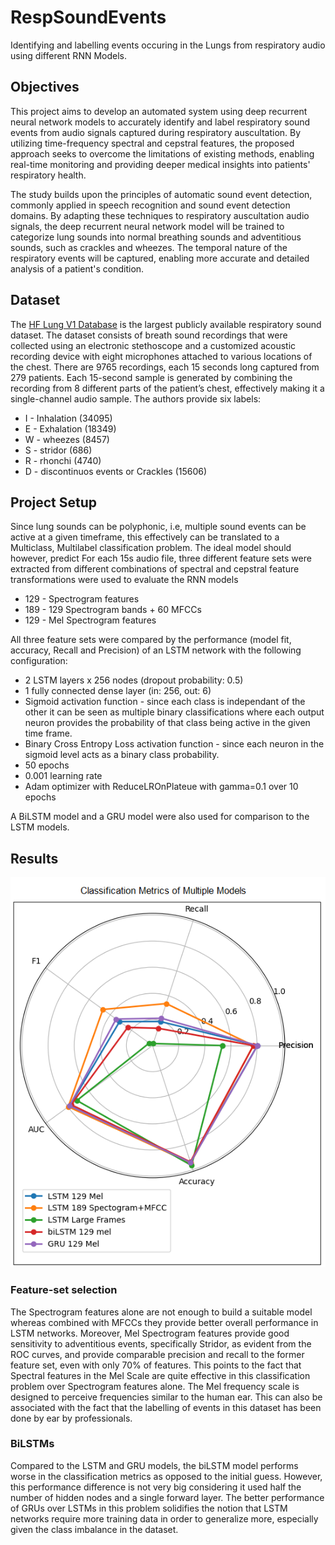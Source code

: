 # RespSoundEvents
Identifying and labelling events occuring in the Lungs from respiratory audio using different RNN Models.

## Objectives
This project aims to develop an automated system using deep recurrent neural network models to accurately identify and label respiratory sound events from audio signals captured during respiratory auscultation. By utilizing time-frequency spectral and cepstral features, the proposed approach seeks to overcome the limitations of existing methods, enabling real-time monitoring and providing deeper medical insights into patients' respiratory health.

The study builds upon the principles of automatic sound event detection, commonly applied in speech recognition and sound event detection domains. By adapting these techniques to respiratory auscultation audio signals, the deep recurrent neural network model will be trained to categorize lung sounds into normal breathing sounds and adventitious sounds, such as crackles and wheezes. The temporal nature of the respiratory events will be captured, enabling more accurate and detailed analysis of a patient's condition.

## Dataset
The [HF Lung V1 Database](https://gitlab.com/techsupportHF/HF_Lung_V1) is the largest publicly available respiratory sound dataset. The dataset consists of breath sound recordings that were collected using an electronic stethoscope and a customized acoustic recording device with eight microphones attached to various locations of the chest. There are 9765 recordings, each 15 seconds long captured from 279 patients. Each 15-second sample is generated by combining the recording from 8 different parts of the patient’s chest, effectively making it a single-channel audio sample. The authors provide six labels:
- I - Inhalation (34095)
- E - Exhalation (18349)
- W - wheezes (8457)
- S - stridor (686)
- R - rhonchi (4740)
- D - discontinuos events or Crackles (15606)

## Project Setup
Since lung sounds can be polyphonic, i.e, multiple sound events can be active at a given timeframe, this effectively can be translated to a Multiclass, Multilabel classification problem. The ideal model should however, predict
For each 15s audio file, three different feature sets were extracted from different combinations of spectral and cepstral feature transformations were used to evaluate the RNN models
- 129 - Spectrogram features
- 189 - 129 Spectrogram bands + 60 MFCCs
- 129 - Mel Spectrogram features

All three feature sets were compared by the performance (model fit, accuracy, Recall and Precision) of an LSTM network with the following configuration:
- 2 LSTM layers x 256 nodes (dropout probability: 0.5)
- 1 fully connected dense layer (in: 256, out: 6)
- Sigmoid activation function - since each class is independant of the other it can be seen as multiple binary classifications where each output neuron provides the probability of that class being active in the given time frame.
- Binary Cross Entropy Loss activation function - since each neuron in the sigmoid level acts as a binary class probability.
- 50 epochs
- 0.001 learning rate 
- Adam optimizer with ReduceLROnPlateue with gamma=0.1 over 10 epochs

A BiLSTM model and a GRU model were also used for comparison to the LSTM models.

## Results
![Classification metrics of trained Deep Learning Networks](https://github.com/Athul041/RespSoundEvents/blob/main/Figures/10318d10-8be9-453b-aa55-bb9465fbf5da.png)

### Feature-set selection
The Spectrogram features alone are not enough to build a suitable model whereas combined with MFCCs they provide better overall performance in LSTM networks. Moreover, Mel Spectrogram features provide good sensitivity to adventitious events, specifically Stridor, as evident from the ROC curves, and provide comparable precision and recall to the former feature set, even with only 70% of features. This points to the fact that Spectral features in the Mel Scale are quite effective in this classification problem over Spectrogram features alone. The Mel frequency scale is designed to perceive frequencies similar to the human ear. This can also be associated with the fact that the labelling of events in this dataset has been done by ear by professionals.

### BiLSTMs
Compared to the LSTM and GRU models, the biLSTM model performs worse in the classification metrics as opposed to the initial guess. However, this performance difference is not very big considering it used half the number of hidden nodes and a single forward layer. The better performance of GRUs over LSTMs in this problem solidifies the notion that LSTM networks require more training data in order to generalize more, especially given the class imbalance in the dataset.
